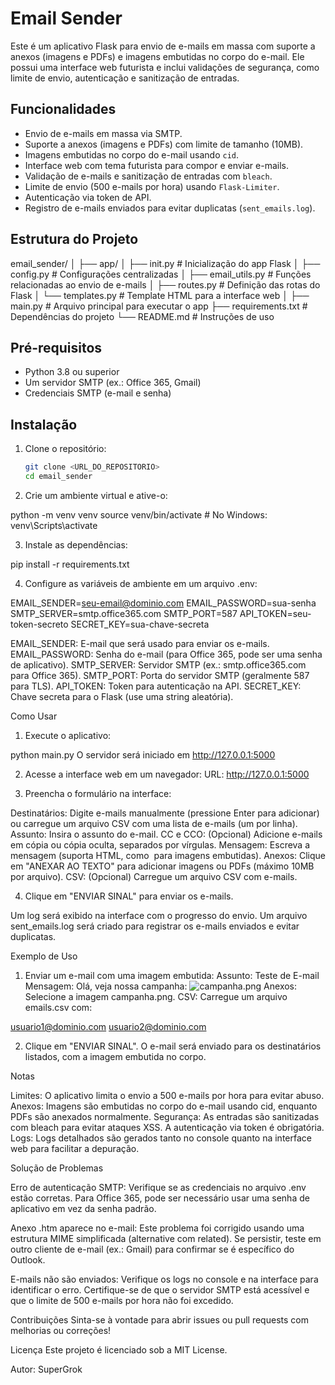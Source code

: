 # Email Sender 

Este é um aplicativo Flask para envio de e-mails em massa com suporte a anexos (imagens e PDFs) e imagens embutidas no corpo do e-mail. Ele possui uma interface web futurista e inclui validações de segurança, como limite de envio, autenticação e sanitização de entradas.

## Funcionalidades

- Envio de e-mails em massa via SMTP.
- Suporte a anexos (imagens e PDFs) com limite de tamanho (10MB).
- Imagens embutidas no corpo do e-mail usando `cid`.
- Interface web com tema futurista para compor e enviar e-mails.
- Validação de e-mails e sanitização de entradas com `bleach`.
- Limite de envio (500 e-mails por hora) usando `Flask-Limiter`.
- Autenticação via token de API.
- Registro de e-mails enviados para evitar duplicatas (`sent_emails.log`).

## Estrutura do Projeto

email_sender/
│
├── app/
│   ├── init.py        # Inicialização do app Flask
│   ├── config.py          # Configurações centralizadas
│   ├── email_utils.py     # Funções relacionadas ao envio de e-mails
│   ├── routes.py          # Definição das rotas do Flask
│   └── templates.py       # Template HTML para a interface web
│
├── main.py                # Arquivo principal para executar o app
├── requirements.txt       # Dependências do projeto
└── README.md              # Instruções de uso


## Pré-requisitos

- Python 3.8 ou superior
- Um servidor SMTP (ex.: Office 365, Gmail)
- Credenciais SMTP (e-mail e senha)

## Instalação

1. Clone o repositório:

   ```bash
   git clone <URL_DO_REPOSITORIO>
   cd email_sender

2. Crie um ambiente virtual e ative-o:

python -m venv venv
source venv/bin/activate  # No Windows: venv\Scripts\activate

3. Instale as dependências:

pip install -r requirements.txt

4. Configure as variáveis de ambiente em um arquivo .env:

EMAIL_SENDER=seu-email@dominio.com
EMAIL_PASSWORD=sua-senha
SMTP_SERVER=smtp.office365.com
SMTP_PORT=587
API_TOKEN=seu-token-secreto
SECRET_KEY=sua-chave-secreta

EMAIL_SENDER: E-mail que será usado para enviar os e-mails.
EMAIL_PASSWORD: Senha do e-mail (para Office 365, pode ser uma senha de aplicativo).
SMTP_SERVER: Servidor SMTP (ex.: smtp.office365.com para Office 365).
SMTP_PORT: Porta do servidor SMTP (geralmente 587 para TLS).
API_TOKEN: Token para autenticação na API.
SECRET_KEY: Chave secreta para o Flask (use uma string aleatória).


Como Usar
1. Execute o aplicativo:

python main.py
O servidor será iniciado em http://127.0.0.1:5000

2. Acesse a interface web em um navegador: URL: http://127.0.0.1:5000

3. Preencha o formulário na interface:

Destinatários: Digite e-mails manualmente (pressione Enter para adicionar) ou carregue um arquivo CSV com uma lista de e-mails (um por linha).
Assunto: Insira o assunto do e-mail.
CC e CCO: (Opcional) Adicione e-mails em cópia ou cópia oculta, separados por vírgulas.
Mensagem: Escreva a mensagem (suporta HTML, como <img> para imagens embutidas).
Anexos: Clique em "ANEXAR AO TEXTO" para adicionar imagens ou PDFs (máximo 10MB por arquivo).
CSV: (Opcional) Carregue um arquivo CSV com e-mails.

4. Clique em "ENVIAR SINAL" para enviar os e-mails.

Um log será exibido na interface com o progresso do envio.
Um arquivo sent_emails.log será criado para registrar os e-mails enviados e evitar duplicatas.

Exemplo de Uso

1. Enviar um e-mail com uma imagem embutida:
Assunto: Teste de E-mail
Mensagem: Olá, veja nossa campanha: <img src="cid:image0" alt="campanha.png">
Anexos: Selecione a imagem campanha.png.
CSV: Carregue um arquivo emails.csv com:

usuario1@dominio.com
usuario2@dominio.com

2. Clique em "ENVIAR SINAL". O e-mail será enviado para os destinatários listados, com a imagem embutida no corpo.

Notas

Limites: O aplicativo limita o envio a 500 e-mails por hora para evitar abuso.
Anexos: Imagens são embutidas no corpo do e-mail usando cid, enquanto PDFs são anexados normalmente.
Segurança: As entradas são sanitizadas com bleach para evitar ataques XSS. A autenticação via token é obrigatória.
Logs: Logs detalhados são gerados tanto no console quanto na interface web para facilitar a depuração.

Solução de Problemas

Erro de autenticação SMTP:
Verifique se as credenciais no arquivo .env estão corretas.
Para Office 365, pode ser necessário usar uma senha de aplicativo em vez da senha padrão.

Anexo .htm aparece no e-mail:
Este problema foi corrigido usando uma estrutura MIME simplificada (alternative com related). Se persistir, teste em outro cliente de e-mail (ex.: Gmail) para confirmar se é específico do Outlook.

E-mails não são enviados:
Verifique os logs no console e na interface para identificar o erro.
Certifique-se de que o servidor SMTP está acessível e que o limite de 500 e-mails por hora não foi excedido.

Contribuições
Sinta-se à vontade para abrir issues ou pull requests com melhorias ou correções!

Licença
Este projeto é licenciado sob a MIT License.

Autor: SuperGrok
